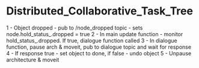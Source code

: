 # Distributed_Collaborative_Task_Tree
1 - Object dropped - pub to /node_dropped topic - sets node.hold_status_.dropped = true
2 - In main update function - monitor hold_status_.dropped. If true, dialogue function called
3 - In dialogue function, pause arch & moveit, pub to dialogue topic and wait for response 
4 - If response true - set object to done, if false - undo object
5 - Unpause architecture & moveit 

